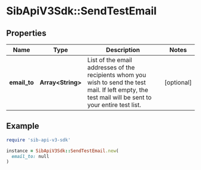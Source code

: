 # SibApiV3Sdk::SendTestEmail

## Properties

| Name | Type | Description | Notes |
| ---- | ---- | ----------- | ----- |
| **email_to** | **Array&lt;String&gt;** | List of the email addresses of the recipients whom you wish to send the test mail. If left empty, the test mail will be sent to your entire test list. | [optional] |

## Example

```ruby
require 'sib-api-v3-sdk'

instance = SibApiV3Sdk::SendTestEmail.new(
  email_to: null
)
```

